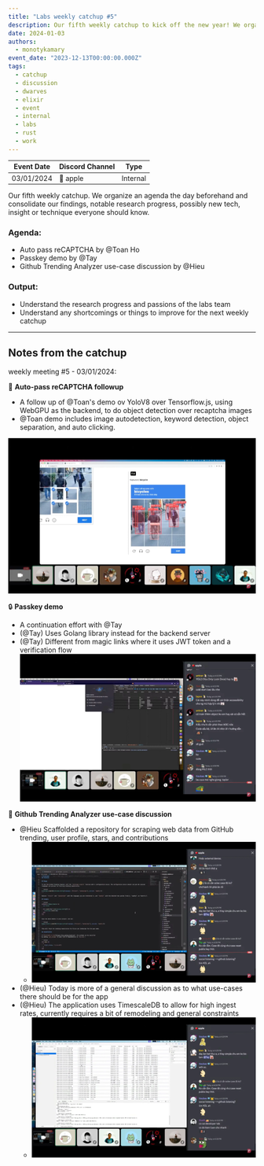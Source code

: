 ```yaml
---
title: "Labs weekly catchup #5"
description: Our fifth weekly catchup to kick off the new year! We organize an agenda the day beforehand and consolidate our findings, notable research progress, possibly new tech, insight or technique everyone should know.
date: 2024-01-03
authors:
  - monotykamary
event_date: "2023-12-13T00:00:00.000Z"
tags:
  - catchup
  - discussion
  - dwarves
  - elixir
  - event
  - internal
  - labs
  - rust
  - work
---
```


| Event Date | Discord Channel | Type     |
| ---------- | --------------- | -------- |
| 03/01/2024 | 🍎 apple        | Internal |

Our fifth weekly catchup. We organize an agenda the day beforehand and consolidate our findings, notable research progress, possibly new tech, insight or technique everyone should know.

### Agenda:

- Auto pass reCAPTCHA by @Toan Ho
- Passkey demo by @Tay
- Github Trending Analyzer use-case discussion by @Hieu

### Output:

- Understand the research progress and passions of the labs team
- Understand any shortcomings or things to improve for the next weekly catchup

---

## Notes from the catchup

weekly meeting #5 - 03/01/2024:

🤖 **Auto-pass reCAPTCHA followup**

- A follow up of @Toan's demo ov YoloV8 over Tensorflow.js, using WebGPU as the backend, to do object detection over recaptcha images
- @Toan demo includes image autodetection, keyword detection, object separation, and auto clicking.

![](assets/labs-weekly-catchup-5-20240105153824098.webp)

🔒 **Passkey demo**

- A continuation effort with @Tay
- (@Tay) Uses Golang library instead for the backend server
- (@Tay) Different from magic links where it uses JWT token and a verification flow
  ![](assets/labs-weekly-catchup-5-20240105154513918.webp)

🚀 **Github Trending Analyzer use-case discussion**

- @Hieu Scaffolded a repository for scraping web data from GitHub trending, user profile, stars, and contributions
  - ![](assets/labs-weekly-catchup-5-20240105155035154.webp)
- (@Hieu) Today is more of a general discussion as to what use-cases there should be for the app
- (@Hieu) The application uses TimescaleDB to allow for high ingest rates, currently requires a bit of remodeling and general constraints
  - ![](assets/labs-weekly-catchup-5-20240105155040503.webp)
